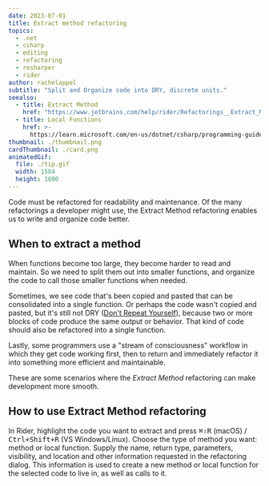 ```yaml
---
date: 2023-07-01
title: Extract method refactoring
topics:
  - .net
  - csharp
  - editing
  - refactoring
  - resharper
  - rider
author: rachelappel
subtitle: "Split and Organize code into DRY, discrete units."
seealso:
  - title: Extract Method
    href: "https://www.jetbrains.com/help/rider/Refactorings__Extract_Method.html"
  - title: Local Functions
    href: >-
      https://learn.microsoft.com/en-us/dotnet/csharp/programming-guide/classes-and-structs/local-functions
thumbnail: ./thumbnail.png
cardThumbnail: ./card.png
animatedGif:
  file: ./tip.gif
  width: 1584
  height: 1080
---
```


Code must be refactored for readability and maintenance.
Of the many refactorings a developer might use, the Extract Method refactoring enables us to write and organize code better.

## When to extract a method

When functions become too large, they become harder to read and maintain.
So we need to split them out into smaller functions, and organize the code to call those smaller functions when needed.

Sometimes, we see code that's been copied and pasted that can be consolidated into a single function.
Or perhaps the code wasn't copied and pasted, but it's still not DRY ([Don't Repeat Yourself](https://en.wikipedia.org/wiki/Don%27t_repeat_yourself)), because two or more blocks of code produce the same output or behavior.
That kind of code should also be refactored into a single function.

Lastly, some programmers use a "stream of consciousness" workflow in which they get code working first, then to return and immediately refactor it into something more efficient and maintainable.

These are some scenarios where the _Extract Method_ refactoring can make development more smooth.

## How to use Extract Method refactoring

In Rider, highlight the code you want to extract and press <kbd>⌘⇧R</kbd> (macOS) / <kbd>Ctrl+Shift+R</kbd> (VS Windows/Linux).
Choose the type of method you want: method or local function.
Supply the name, return type, parameters, visibility, and location and other information requested in the refactoring dialog.
This information is used to create a new method or local function for the selected code to live in, as well as calls to it.
